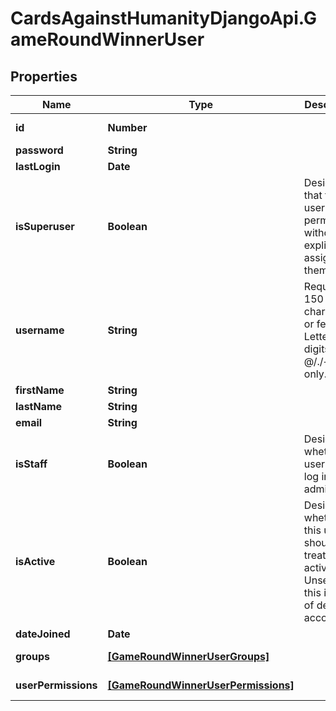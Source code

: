 # CardsAgainstHumanityDjangoApi.GameRoundWinnerUser

## Properties

Name | Type | Description | Notes
------------ | ------------- | ------------- | -------------
**id** | **Number** |  | [optional] [readonly] 
**password** | **String** |  | 
**lastLogin** | **Date** |  | [optional] 
**isSuperuser** | **Boolean** | Designates that this user has all permissions without explicitly assigning them. | [optional] 
**username** | **String** | Required. 150 characters or fewer. Letters, digits and @/./+/-/_ only. | 
**firstName** | **String** |  | [optional] 
**lastName** | **String** |  | [optional] 
**email** | **String** |  | [optional] 
**isStaff** | **Boolean** | Designates whether the user can log into this admin site. | [optional] 
**isActive** | **Boolean** | Designates whether this user should be treated as active. Unselect this instead of deleting accounts. | [optional] 
**dateJoined** | **Date** |  | [optional] 
**groups** | [**[GameRoundWinnerUserGroups]**](GameRoundWinnerUserGroups.md) |  | [optional] [readonly] 
**userPermissions** | [**[GameRoundWinnerUserPermissions]**](GameRoundWinnerUserPermissions.md) |  | [optional] [readonly] 


